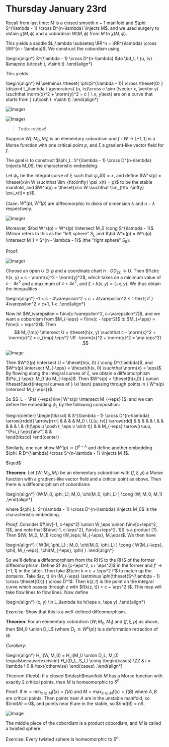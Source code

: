 # Thursday January 23rd

Recall from last time:
$M$ is a closed smooth $n-1$ manifold and $\phi: S^{\lambda - 1} \cross D^{n-\lambda} \injects M$, and we used surgery to obtain $\chi(M, \phi)$ and a cobordism $W(M, \phi)$ from $M$ to $\chi(M, \phi)$.

This yields a saddle $L_\lambda \subseteq \RR^n = \RR^{\lambda} \cross \RR^{n - \lambda}$.
We construct the cobordism using

\begin{align*}
S^{\lambda - 1} \cross D^{n-\lambda} &\to \bd_L \\
(u, tv) &\mapsto (u\cosh t, v\sinh t)
.\end{align*}

This yields

\begin{align*}
M
\setminus 
\theset{ \phi(S^{\lambda - 1}) \cross \theset{0} } 
\disjoint 
L_\lambda 
/ 
\generators{
	(u, tv)\cross c \sim (\vector x, \vector y) \suchthat \norm{x}^2 + \norm{y}^2 = c }
	\\
	x, y\text{ are on a curve that starts from } (u\cosh t. v\sinh t)
.\end{align*}


![Image](figures/2020-01-23-11:22.png)\

![Image](figures/2020-01-23-11:23.png)\

> Todo: review!


Suppose $W(; M_0, M_1)$ is an elementary cobordism and $f: W \to [-1, 1]$ is a Morse function with one critical point $p$, and $\xi$ a gradient-like vector field for $f$.

The goal is to construct $\phi_L: S^{\lambda - 1} \cross D^{n-\lambda} \injects M_0$, the characteristic embedding.

Let $\psi_x$ be the integral curve of $\xi$ such that $\psi_x(0) = x$, and define $W^s(p) = \theset{x\in W \suchthat \lim_{t\to\infty} \psi_x(t) = p}$ to be the stable manifold, and $W^u(p) = \theset{x\in W \suchthat \lim_{t\to -\infty} \psi_x(t)= p}$.

Claim:
$W^s(p), W^u(p)$ are diffeomorphic to disks of dimension $\lambda$ and $n-\lambda$ respectively.

![Image](figures/2020-01-23-11:33.png)\

Moreover, $\bd W^s(p) = W^s(p) \intersect M_0 \cong S^{\lambda - 1}$ (Milnor refers to this as the "left sphere" $S_L$ and $\bd W^u(p) = W^u(p) \intersect M_1 = S^{n - \lambda - 1}$ (the "right sphere" $S_R$).

Proof:

![Image](figures/2020-01-23-11:38.png)\

Choose an open $U \ni p$ and a coordinate chart $h: OD_{2\varepsilon} \to U$.
Then $f\circ h(x, y) = c - \norm{x}^2 - \norm{y}^2$, which takes on a minimum value of $c - 4\varepsilon^2$ and a maximum of $c + 4\varepsilon^2$, and $\xi \circ h(x, y) = (-x, y)$.
We thus obtain the inequalities

\begin{align*}
-1 < c - 4\varepsilon^2 < c + 4\varepsilon^2 < 1 \text{ if } 4\varepsilon^2 < c+1, 1-c
.\end{align*}

Now let $W_\varepsilon = f\inv[c-\varepsilon^2, c+\varepsilon^2]$, and we want a cobordism from $M_{-\eps} = f\inv(c - \eps^2)$ to $M_{+\eps} = f\inv(c + \eps^2)$.
Then 
$$
M_{\mp} \intersect U = \theset{h(x, y) \suchthat c - \norm{x}^2 + \norm{y}^2 = c_{\mp} \eps^2 \iff -\norm{x}^2 + \norm{y}^2 = \mp \eps^2}
.$$

![Image](figures/2020-01-23-11:46.png)

Then $W^2(p) \intersect U = \theset{h(x, 0) } \cong D^{\lambda}$, and $W^s(p) \intersect M_{-\eps} = \theset{h(x, 0) \suchthat \norm{x} = \eps}$.
By flowing along the integral curves of $\xi$, we obtain a diffeomorphism $\Psi_{-\eps}: M_0 \to M_{-\eps}$.
Then $W^s(p) = \theset{h(x,0) } \union \theset{\text{integral curves of } \xi \text{ passing through points in } W^s(p) \intersect M_{-\eps}}$.

So $S_L = \Psi_{-\eps}\inv( W^s(p) \intersect M_{-\eps} )$, and we can define the embedding $\phi_L$ by the following composition:

\begin{center}
\begin{tikzcd}
& S^{\lambda - 1} \cross D^{n-\lambda} \arrow[rrddd] \arrow[rrrr] &  &                                             &  & M_0 \\
{L(u, tv)} \arrow[rdd] &                                                                 &  &                                             &  &     \\
&                                                                 &  &                                             &  &     \\
& {h(\eps u \cosh t, \eps v \sinh t)}                             &  & M_{-\eps} \arrow[rruuu, "\Psi_{-\eps}\inv"] &  &    
\end{tikzcd}
\end{center}


Similarly, one can show $W^u(p) \cong D^{n-\lambda}$ and define another embedding $\phi_R D^{\lambda} \cross S^{n-\lambda - 1} \injects M_1$.

$\qed$

**Theorem:**
Let $(W; M_0, M_1)$ be an elementary cobordism with $(f, \xi, p)$ a Morse function with a gradient-like vector field and a critical point as above.
Then there is a diffeomorphism of cobordisms

\begin{align*}
(W(M_0, \phi_L); M_0, \chi(M_0, \phi_L) ) \cong (W; M_0, M_1)
,\end{align*}

where $\phi_L: S^{\lambda - 1} \cross D^{n-\lambda} \injects M_0$ is the characteristic embedding.

*Proof:*
Consider $f\inv[-1, c-\eps^2] \union W_\eps \union f\inv[c+\eps^2, 1]$, and note that $f\inv[-1, c-\eps^2], f\inv[c+\eps^2, 1]$ is a product (?).
Then $(W; M_0, M_1) \cong (W_\eps; M_{-\eps}, M_\eps)$.
We then have

\begin{align*}
( W(M, \phi_L) ; M_0, \chi(M_0, \phi_L) ) \cong ( W(M_{-\eps}, \phi), M_{-\eps}, \chi(M_{-\eps}, \phi) )
.\end{align*}

So we'll define a diffeomorphism from the RHS to the RHS of the former diffeomorphism.
Define $f \to [c-\eps^2, c+ \eps^2]$ in the former and $f' \to [-1, 1]$ in the latter.
Then take $f\circ k = c + \eps^2 f'$ to match up the domains.
Take $(z, t) \in (M_{-\eps} \setminus \phi(\theset{S^{\lambda - 1} \cross \theset{0}}) ) \cross D^1$.
Then $k(z, t)$ is the point on the integral curve which passes through $z$ with $f(k(z, t)) = c + \eps^2 t$.
This map will take flow lines to flow lines.
Now define 

\begin{align*}
(x, y) \in L_\lambda \to h(\eps x, \eps y)
.\end{align*}

*Exercise:* 
Show that this is a well-defined diffeomorphism.

**Theorem:**
For an elementary cobordism $(W; M_0, M_1)$ and $(f, \xi, p)$ as above, then $M_0 \union D_L$ (where $D_L \cong W^s(p)$) is a deformation retraction of $W$.


*Corollary:*

\begin{align*}
H_i(W, M_0) = H_i(M_0 \union D_L, M_0) 
\equalsbecause{excision} H_i(D_L, S_L) \cong
\begin{cases}
\ZZ & i = \lambda \\
0 & \text{otherwise}
\end{cases}
.\end{align*}

Theorem (Reeb):
If a closed $n\dash$manifold $M$ has a Morse function with exactly 2 critical points, then $M$ is homeomorphic to $S^n$.

Proof:
If $m = \min_{x\in M} f(x) = f(A)$ and $M = \max_{x\in M} f(x) = f(B)$ where $A, B$ are critical points.
Then points near $A$ are in the unstable manifold, so $\ind(A) = 0$, and points near $B$ are in the stable, so $\ind(B) = n$.

![Image](figures/2020-01-23-12:20.png)

The middle piece of the cobordism is a product cobordism, and $M$ is called a twisted sphere.

Exercise:
Every twisted sphere is homeomorphic to $S^n$.
